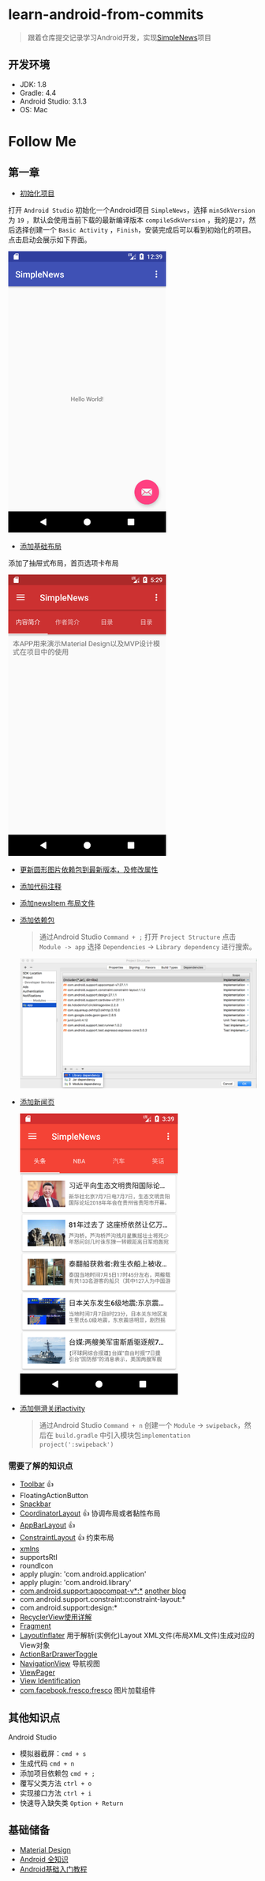 # learn-android-from-commits

> 跟着仓库提交记录学习Android开发，实现[SimpleNews](https://github.com/Gnotes/SimpleNews)项目

## 开发环境

- JDK: 1.8
- Gradle: 4.4
- Android Studio: 3.1.3
- OS: Mac

# Follow Me

## 第一章

- [初始化项目](https://github.com/Gnotes/learn-android-from-commits/commit/a450ed0f47babdf3fd8468b4f0a3c4d153439491)

打开 `Android Studio` 初始化一个Android项目 `SimpleNews`，选择 `minSdkVersion` 为 `19` ，默认会使用当前下载的最新编译版本 `compileSdkVersion` ，我的是`27`，然后选择创建一个 `Basic Activity` ，`Finish`，安装完成后可以看到初始化的项目。点击启动会展示如下界面。  

  <img src="./screenshot/1.png" width="320"/>

- [添加基础布局](https://github.com/Gnotes/learn-android-from-commits/commit/24110f1c05a3581f3dc3f69a4fb2ce5754a395a8)

添加了抽屉式布局，首页选项卡布局  

  <img src="./screenshot/2.png" width="320">

- [更新圆形图片依赖包到最新版本，及修改属性](https://github.com/Gnotes/learn-android-from-commits/commit/974ecddd3a954c216dbf00afd4fa41bb171480d8)

- [添加代码注释](https://github.com/Gnotes/learn-android-from-commits/commit/90ead5a6c5dfcf0d60124e9636a858489532fed6)
- [添加newsItem 布局文件](https://github.com/Gnotes/learn-android-from-commits/commit/2773ef492faa27ade1ccc5da330c6d673cb0559a)
- [添加依赖包](https://github.com/Gnotes/learn-android-from-commits/commit/a9d7edb6d1ba36562893f3eae4c32665a82c6859)  
  > 通过Android Studio `Command + ;` 打开 `Project Structure` 点击 `Module -> app` 选择 `Dependencies` -> `Library dependency` 进行搜索。  

  <img src="./screenshot/3.png" width="600">
- [添加新闻页](https://github.com/Gnotes/learn-android-from-commits/commit/add95883c46f45f0d0a3d09eca6c30b64b246775)

  <img src="./screenshot/4.png" width="320">
- [添加侧滑关闭activity](https://github.com/Gnotes/learn-android-from-commits/commit/eb9b614e453e237b979ea1a05200b3a3c4de8b02)
  > 通过Android Studio `Command + n` 创建一个 `Module` -> `swipeback`，然后在 `build.gradle` 中引入模块包`implementation project(':swipeback')`

### 需要了解的知识点

- [Toolbar](https://www.jianshu.com/p/e9130d31ee1f) 👍
- FloatingActionButton
- [Snackbar](http://wiki.jikexueyuan.com/project/material-design/components/snackbars-and-toasts.html)
- [CoordinatorLayout](https://blog.csdn.net/jxf_access/article/details/79564669) 👍 协调布局或者黏性布局
- [AppBarLayout](https://blog.csdn.net/jxf_access/article/details/79564669) 👍
- [ConstraintLayout](https://blog.csdn.net/lmj623565791/article/details/78011599?utm_source=tuicool&utm_medium=referral) 👍 约束布局
- [xmlns](https://github.com/Gnotes/Android/blob/master/UI%E5%B8%83%E5%B1%80/xmlns.md)
- supportsRtl
- roundIcon
- apply plugin: 'com.android.application'
- apply plugin: 'com.android.library'
- [com.android.support:appcompat-v*:*](https://blog.csdn.net/u010015108/article/details/52459890) [another blog](https://www.jb51.net/article/65520.htm)
- com.android.support.constraint:constraint-layout:*
- com.android.support:design:*
- [RecyclerView使用详解](https://blog.csdn.net/yuminfeng728/article/details/52020708)
- [Fragment](https://github.com/Gnotes/Android/tree/master/Fragment)
- [LayoutInflater](http://www.runoob.com/w3cnote/android-tutorial-layoutinflater.html) 用于解析(实例化)Layout XML文件(布局XML文件)生成对应的 View对象
- [ActionBarDrawerToggle](https://blog.csdn.net/chaoshenzhaoxichao/article/details/79007918)
- [NavigationView](https://blog.csdn.net/hj2drf/article/details/77017284) 导航视图
- [ViewPager](http://www.runoob.com/w3cnote/android-tutorial-viewpager.html)
- [View Identification](https://github.com/Gnotes/Android/tree/master/UI%E5%B8%83%E5%B1%80#view-identification)
- [com.facebook.fresco:fresco](https://www.fresco-cn.org/) 图片加载组件

## 其他知识点

Android Studio

- 模拟器截屏：`cmd + s`
- 生成代码 `cmd + n`
- 添加项目依赖包 `cmd + ;`
- 覆写父类方法 `ctrl + o`
- 实现接口方法 `ctrl + i`
- 快速导入缺失类 `Option + Return`

## 基础储备

- [Material Design](http://wiki.jikexueyuan.com/project/material-design/)
- [Android 全知识](http://wiki.jikexueyuan.com/list/android/)
- [Android基础入门教程](http://www.runoob.com/w3cnote/android-tutorial-intro.html)
